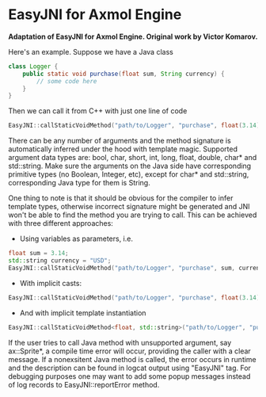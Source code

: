EasyJNI for Axmol Engine
=======

**Adaptation of EasyJNI for Axmol Engine. Original work by Victor Komarov.**

Here's an example. Suppose we have a Java class

```java
class Logger {
	public static void purchase(float sum, String currency) {
		// some code here
	}
}
```

Then we can call it from C++ with just one line of code

```cpp
EasyJNI::callStaticVoidMethod("path/to/Logger", "purchase", float(3.14), "USD");
```

There can be any number of arguments and the method signature is automatically inferred under the hood with template magic. Supported argument data types are: bool, char, short, int, long, float, double, char* and std::string. Make sure the arguments on the Java side have corresponding primitive types (no Boolean, Integer, etc), except for char* and std::string, corresponding Java type for them is String. 


One thing to note is that it should be obvious for the compiler to infer template types, otherwise incorrect signature might be generated and JNI won't be able to find the method you are trying to call. This can be achieved with three different approaches:

* Using variables as parameters, i.e.
```cpp
float sum = 3.14;
std::string currency = "USD";
EasyJNI::callStaticVoidMethod("path/to/Logger", "purchase", sum, currency);
```

* With implicit casts:
```cpp
EasyJNI::callStaticVoidMethod("path/to/Logger", "purchase", float(3.14), "USD");
```

* And with implicit template instantiation 
```cpp
EasyJNI::callStaticVoidMethod<float, std::string>("path/to/Logger", "purchase", 3.14, "USD");
```


If the user tries to call Java method with unsupported argument, say ax::Sprite*, a compile time error will occur, providing the caller with a clear message. If a nonexsitent Java method is called, the error occurs in runtime and the description can be found in logcat output using "EasyJNI" tag. For debugging purposes one may want to add some popup messages instead of log records to EasyJNI::reportError method.
